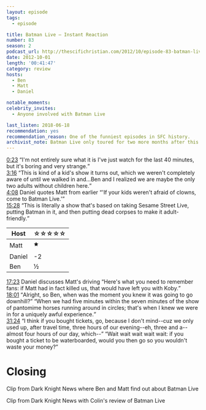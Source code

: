 ```yaml
---
layout: episode
tags:
  - episode

title: Batman Live – Instant Reaction
number: 83
season: 2
podcast_url: http://thescifichristian.com/2012/10/episode-83-batman-live-instant-reaction/
date: 2012-10-01
length: '00:41:47'
category: review
hosts:
  - Ben
  - Matt
  - Daniel

notable_moments:
celebrity_invites: 
  - Anyone involved with Batman Live

last_listen: 2018-06-18
recommendation: yes
recommendation_reason: One of the funniest episodes in SFC history.
archivist_note: Batman Live only toured for two more months after this recording.
---
```

<div class="quote">
  <a class="timestamp tag is-medium is-rounded is-primary" href="http://thescifichristian.com/2012/10/episode-83-batman-live-instant-reaction/#t=0:23">0:23</a>
  <q class="ben">I'm not entirely sure what it is I've just watch for the last 40 minutes, but it's boring and very strange.</q>
</div>

<div class="quote">
  <a class="timestamp tag is-medium is-rounded is-primary" href="http://thescifichristian.com/2012/10/episode-83-batman-live-instant-reaction/#t=3:16">3:16</a>
  <q class="matt">This is kind of a kid's show it turns out, which we weren't completely aware of until we walked in and...Ben and I realized we are maybe the only two adults without children here.</q>
</div>

<div class="quote">
  <a class="timestamp tag is-medium is-rounded is-primary" href="http://thescifichristian.com/2012/10/episode-83-batman-live-instant-reaction/#t=4:08">4:08</a>
  <span class="quote-context is-size-6">Daniel quotes Matt from earlier</span>
  <q class="daniel">'If your kids weren't afraid of clowns, come to Batman Live.'</q>
</div>

<div class="quote">
  <a class="timestamp tag is-medium is-rounded is-primary" href="http://thescifichristian.com/2012/10/episode-83-batman-live-instant-reaction/#t=15:28">15:28</a>
  <q class="daniel">This is literally a show that's based on taking Sesame Street Live, putting Batman in it, and then putting dead corpses to make it adult-friendly.</q>
</div>

<table class="table is-striped rating">
  <thead>
    <tr>
      <th>Host</th>
      <th>☆☆☆☆☆</th>
    </tr>
  </thead>
  <tbody>
      <tr>
        <td>Matt</td>
        <td>🟊</td>
      </tr>
      <tr>
        <td>Daniel</td>
        <td>-2</td>
      </tr>
      <tr>
        <td>Ben</td>
        <td>½</td>
      </tr>
  </tbody>
</table>

<div class="quote">
  <a class="timestamp tag is-medium is-rounded is-primary" href="http://thescifichristian.com/2012/10/episode-83-batman-live-instant-reaction/#t=17:23">17:23</a>
  <span class="quote-context is-size-6">Daniel discusses Matt's driving</span>
  <q class="daniel">Here's what you need to remember fans: if Matt had in fact killed us, that would have left you with Koby.</q>
</div>

<div class="quote">
  <a class="timestamp tag is-medium is-rounded is-primary" href="http://thescifichristian.com/2012/10/episode-83-batman-live-instant-reaction/#t=18:01">18:01</a>
  <q class="daniel">Alright, so Ben, when was the moment you knew it was going to go downhill?</q>
  <q class="ben">When we had five minutes within the seven minutes of the show of pantomime horses running around in circles; that's when I knew we were in for a uniquely awful experience.</q>
</div>

<div class="quote">
  <a class="timestamp tag is-medium is-rounded is-primary" href="http://thescifichristian.com/2012/10/episode-83-batman-live-instant-reaction/#t=31:24">31:24</a>
  <q class="matt">I think if you bought tickets, go, because I don't mind--cuz we only used up, after travel time, three hours of our evening--eh, three and a--almost four hours of our day, which--</q>
  <q class="ben">Wait wait wait wait wait: if you bought a ticket to be waterboarded, would you then go so you wouldn't waste your money?</q>
</div>



# Closing
Clip from Dark Knight News where Ben and Matt find out about Batman Live

Clip from Dark Knight News with Colin's review of Batman Live
